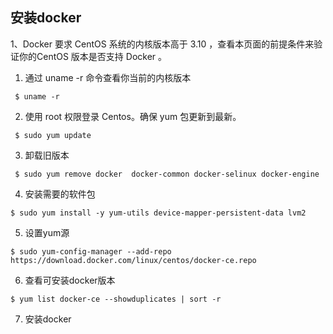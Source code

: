 ## 安装docker
1、Docker 要求 CentOS 系统的内核版本高于 3.10 ，查看本页面的前提条件来验证你的CentOS 版本是否支持 Docker 。

1. 通过 uname -r 命令查看你当前的内核版本
```shell
 $ uname -r
```

2. 使用 root 权限登录 Centos。确保 yum 包更新到最新。
```shell
 $ sudo yum update
```
3. 卸载旧版本
```shell
 $ sudo yum remove docker  docker-common docker-selinux docker-engine
```
4. 安装需要的软件包
```shell
$ sudo yum install -y yum-utils device-mapper-persistent-data lvm2
```
5. 设置yum源
```shell
$ sudo yum-config-manager --add-repo https://download.docker.com/linux/centos/docker-ce.repo
```
6. 查看可安装docker版本
```shell
$ yum list docker-ce --showduplicates | sort -r
```
7. 安装docker



